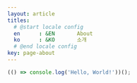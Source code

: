 ```yaml
---
layout: article
titles:
  # @start locale config
  en      : &EN       About
  ko      : &KO       소개
  # @end locale config
key: page-about
---
```


```javascript
(() => console.log('Hello, World!'))();
```
